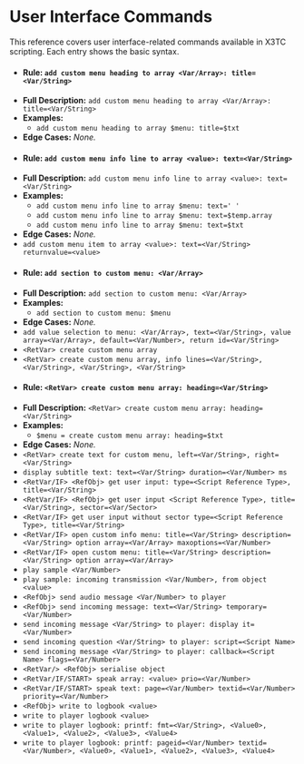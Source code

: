 # User Interface Commands

This reference covers user interface-related commands available in X3TC scripting. Each entry shows the basic syntax.

- #### Rule: `add custom menu heading to array <Var/Array>: title=<Var/String>`
- **Full Description:** `add custom menu heading to array <Var/Array>: title=<Var/String>`
- **Examples:**
  - `add custom menu heading to array $menu: title=$txt`
- **Edge Cases:** _None._
- #### Rule: `add custom menu info line to array <value>: text=<Var/String>`
- **Full Description:** `add custom menu info line to array <value>: text=<Var/String>`
- **Examples:**
  - `add custom menu info line to array $menu: text=' '`
  - `add custom menu info line to array $menu: text=$temp.array`
  - `add custom menu info line to array $menu: text=$txt`
- **Edge Cases:** _None._
- `add custom menu item to array <value>: text=<Var/String> returnvalue=<value>`
- #### Rule: `add section to custom menu: <Var/Array>`
- **Full Description:** `add section to custom menu: <Var/Array>`
- **Examples:**
  - `add section to custom menu: $menu`
- **Edge Cases:** _None._
- `add value selection to menu: <Var/Array>, text=<Var/String>, value array=<Var/Array>, default=<Var/Number>, return id=<Var/String>`
- `<RetVar> create custom menu array`
- `<RetVar> create custom menu array, info lines=<Var/String>, <Var/String>, <Var/String>, <Var/String>`
- #### Rule: `<RetVar> create custom menu array: heading=<Var/String>`
- **Full Description:** `<RetVar> create custom menu array: heading=<Var/String>`
- **Examples:**
  - `$menu = create custom menu array: heading=$txt`
- **Edge Cases:** _None._
- `<RetVar> create text for custom menu, left=<Var/String>, right=<Var/String>`
- `display subtitle text: text=<Var/String> duration=<Var/Number> ms`
- `<RetVar/IF> <RefObj> get user input: type=<Script Reference Type>, title=<Var/String>`
- `<RetVar/IF> <RefObj> get user input <Script Reference Type>, title=<Var/String>, sector=<Var/Sector>`
- `<RetVar/IF> get user input without sector type=<Script Reference Type>, title=<Var/String>`
- `<RetVar/IF> open custom info menu: title=<Var/String> description=<Var/String> option array=<Var/Array> maxoptions=<Var/Number>`
- `<RetVar/IF> open custom menu: title=<Var/String> description=<Var/String> option array=<Var/Array>`
- `play sample <Var/Number>`
- `play sample: incoming transmission <Var/Number>, from object <value>`
- `<RefObj> send audio message <Var/Number> to player`
- `<RefObj> send incoming message: text=<Var/String> temporary=<Var/Number>`
- `send incoming message <Var/String> to player: display it=<Var/Number>`
- `send incoming question <Var/String> to player: script=<Script Name>`
- `send incoming message <Var/String> to player: callback=<Script Name> flags=<Var/Number>`
- `<RetVar/> <RefObj> serialise object`
- `<RetVar/IF/START> speak array: <value> prio=<Var/Number>`
- `<RetVar/IF/START> speak text: page=<Var/Number> textid=<Var/Number> priority=<Var/Number>`
- `<RefObj> write to logbook <value>`
- `write to player logbook <value>`
- `write to player logbook: printf: fmt=<Var/String>, <Value0>, <Value1>, <Value2>, <Value3>, <Value4>`
- `write to player logbook: printf: pageid=<Var/Number> textid=<Var/Number>, <Value0>, <Value1>, <Value2>, <Value3>, <Value4>`
